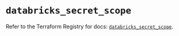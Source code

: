 # `databricks_secret_scope`

Refer to the Terraform Registry for docs: [`databricks_secret_scope`](https://registry.terraform.io/providers/databricks/databricks/1.50.0/docs/resources/secret_scope).
